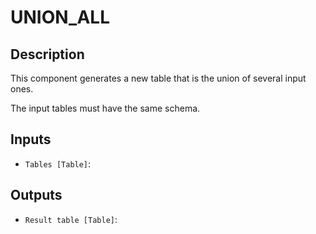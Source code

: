 
# UNION_ALL
## Description

 This component generates a new table that is the union of several input ones.

 The input tables must have the same schema.
 
## Inputs
* `Tables [Table]`: 

## Outputs
* `Result table [Table]`: 
